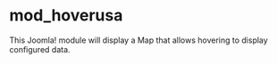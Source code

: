 mod_hoverusa
============

This Joomla! module will display a Map that allows hovering to display configured data.